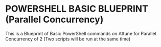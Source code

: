 # POWERSHELL BASIC BLUEPRINT (Parallel Concurrency)

This is a Blueprint of Basic PowerShell commands on Attune for Parallel Concurrency of 2 (Two scripts will be run at the same time)
